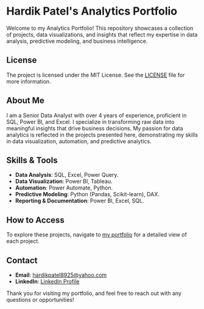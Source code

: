 # Hardik Patel's Analytics Portfolio

Welcome to my Analytics Portfolio! This repository showcases a collection of projects, data visualizations, and insights that reflect my expertise in data analysis, predictive modeling, and business intelligence.

## License

The project is licensed under the MIT License. See the [LICENSE](LICENSE) file for more information.

## About Me
I am a Senior Data Analyst with over 4 years of experience, proficient in SQL, Power BI, and Excel. I specialize in transforming raw data into meaningful insights that drive business decisions. My passion for data analytics is reflected in the projects presented here, demonstrating my skills in data visualization, automation, and predictive analytics.

## Skills & Tools
- **Data Analysis**: SQL, Excel, Power Query.
- **Data Visualization**: Power BI, Tableau.
- **Automation**: Power Automate, Python.
- **Predictive Modeling**: Python (Pandas, Scikit-learn), DAX.
- **Reporting & Documentation**: Power BI, Excel, SQL.

## How to Access
To explore these projects, navigate to [my portfolio](https://hardikpatel-dx.github.io/Analytics-Portfolio/) for a detailed view of each project.

## Contact
- **Email**: [hardikpatel8925@yahoo.com](mailto:hardikpatel8925@yahoo.com)
- **LinkedIn**: [LinkedIn Profile](https://www.linkedin.com/in/hardikpatelbianalyst)

Thank you for visiting my portfolio, and feel free to reach out with any questions or opportunities!
